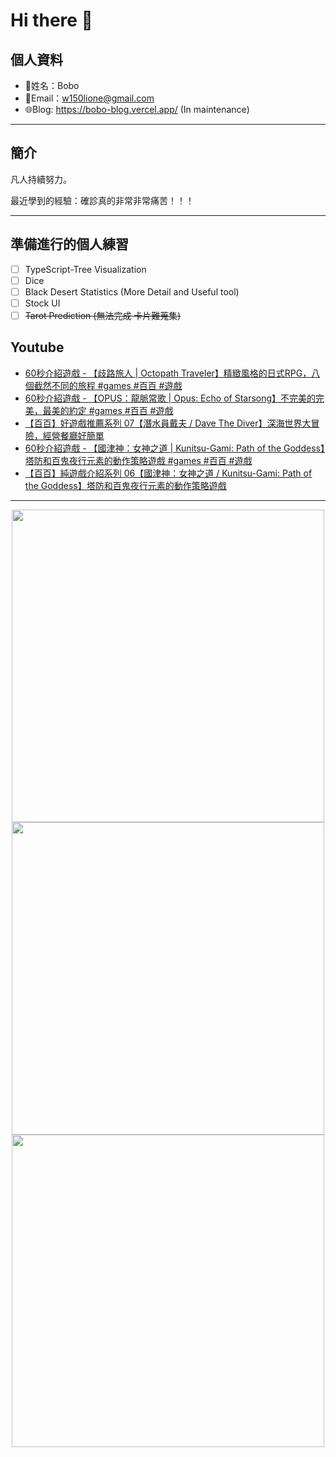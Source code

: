 # Hi there 👋

## 個人資料

- 🤖姓名：Bobo
- 📧Email：<a href="mailto:w150lione@gmail.com">w150lione@gmail.com</a>
- 🌐Blog: <a href="https://bobo-blog.vercel.app/">https://bobo-blog.vercel.app/</a> (In maintenance)

***

## 簡介

凡人持續努力。

最近學到的經驗：確診真的非常非常痛苦！！！

***

## 準備進行的個人練習

- [ ] TypeScript-Tree Visualization
- [ ] Dice
- [ ] Black Desert Statistics (More Detail and Useful tool)
- [ ] Stock UI
- [ ] ~~Tarot Prediction (無法完成 卡片難蒐集)~~

## Youtube
<!-- YOUTUBE:START -->
- [60秒介紹遊戲 - 【歧路旅人 | Octopath Traveler】精緻風格的日式RPG，八個截然不同的旅程 #games #百百 #遊戲](https://www.youtube.com/watch?v=H6CTxDvnAto)
- [60秒介紹遊戲 - 【OPUS：龍脈常歌 | Opus: Echo of Starsong】不完美的完美，最美的約定 #games #百百 #遊戲](https://www.youtube.com/watch?v=gK8z5mc2owM)
- [【百百】好遊戲推薦系列 07【潛水員戴夫 / Dave The Diver】深海世界大冒險，經營餐廳好簡單](https://www.youtube.com/watch?v=207U-_iF-lw)
- [60秒介紹遊戲 - 【國津神：女神之道 | Kunitsu-Gami: Path of the Goddess】塔防和百鬼夜行元素的動作策略遊戲 #games #百百 #遊戲](https://www.youtube.com/watch?v=3mjOMYS97h8)
- [【百百】純遊戲介紹系列 06【國津神：女神之道 / Kunitsu-Gami: Path of the Goddess】塔防和百鬼夜行元素的動作策略遊戲](https://www.youtube.com/watch?v=J6IjLqgV37Q)
<!-- YOUTUBE:END -->

<!-- - [ ] TypeScript-Tree Visualization
    <div class="container">
    <div class="skills not_start">0%</div>
    </div>
- [ ] Scroll Animation Simple 01
    <div class="container">
    <div class="skills twity">10%</div>
    </div>
- [ ] Simple UI Components (button)
    <div class="container">
    <div class="skills not_start">0%</div>
    </div>
- [ ] Tarot Prediction
    <div class="container">
    <div class="skills not_start">0%</div>
    </div>
- [X] Card Draw Probability Simulation
    <div class="container">
    <div class="skills ninty">90%</div>
    </div>
- [X] Webpage Thumbnail Maker(Bookmark)
    <div class="container">
    <div class="skills ninty">90%</div>
    </div>

<style>
.container {
    width: 18%;
    background-color: dimgray;
    border-radius: 15px;

}
.skills {
    text-align: right;
    line-height: 20px;
    color: white;
    border-radius: 15px;
    padding-right: 3px;
}
.not_start {

}
.twity {width: 20%; background-color: #a2cffe;}
.ninty {width: 90%; background-color: #a2cffe;}
</style> -->

***

<!-- ![Leetcode Stats](https://leetcard.jacoblin.cool/lione1234) -->

<div align=center><img width="500" src ="https://leetcard.jacoblin.cool/lione1234"/></div>

<!-- ![Anurag's GitHub stats](https://github-readme-stats.vercel.app/api?username=bobo100&show_icons=true&theme=radical) -->

<div align=center><img width="500" src ="https://github-readme-stats.vercel.app/api?username=bobo100&show_icons=true&theme=radical"/></div>

<!-- ![Top Langs](https://github-readme-stats.vercel.app/api/top-langs/?username=bobo100&layout=compact) -->

<div align=center><img width="500" src ="https://github-readme-stats.vercel.app/api/top-langs/?username=bobo100&layout=compact"/></div>
